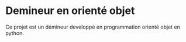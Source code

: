 # Demineur en orienté objet
Ce projet est un démineur developpé en programmation orienté objet en python.
